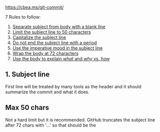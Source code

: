 https://cbea.ms/git-commit/

7 Rules to follow:
1. [Separate subject from body with a blank line](https://cbea.ms/git-commit/#separate)
2. [Limit the subject line to 50 characters](https://cbea.ms/git-commit/#limit-50)
3. [Capitalize the subject line](https://cbea.ms/git-commit/#capitalize)
4. [Do not end the subject line with a period](https://cbea.ms/git-commit/#end)
5. [Use the imperative mood in the subject line](https://cbea.ms/git-commit/#imperative)
6. [Wrap the body at 72 characters](https://cbea.ms/git-commit/#wrap-72)
7. [Use the body to explain _what_ and _why_ vs. _how_](https://cbea.ms/git-commit/#why-not-how)

## 1. Subject line
First line will be treated by many tools as the header and it should summarize the commit and what it does.

## Max 50 chars
Not a hard limit but it is recommended. GitHub truncates the subject line after 72 chars with '...' so that should be the 